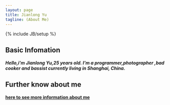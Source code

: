 ```yaml
---
layout: page
title: Jianlong Yu
tagline: (About Me)
---
```

{% include JB/setup %}


## Basic Infomation

##### Hello,i'm Jianlong Yu,25 years old. I'm a programmer,photographer ,bad cooker and bassist currently living in Shanghai, China. 

## Further know about me 

#### [here to see more information about me](http://yujl.org/resume/2016/04/26/resume-english)
